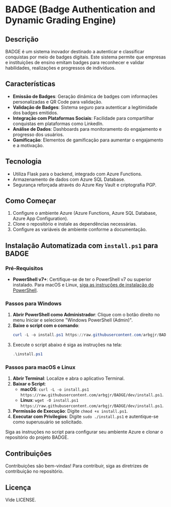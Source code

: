 # BADGE (Badge Authentication and Dynamic Grading Engine)

## Descrição
BADGE é um sistema inovador destinado a autenticar e classificar conquistas por meio de badges digitais. Este sistema permite que empresas e instituições de ensino emitam badges para reconhecer e validar habilidades, realizações e progressos de indivíduos.

## Características
- **Emissão de Badges**: Geração dinâmica de badges com informações personalizadas e QR Code para validação.
- **Validação de Badges**: Sistema seguro para autenticar a legitimidade dos badges emitidos.
- **Integração com Plataformas Sociais**: Facilidade para compartilhar conquistas em plataformas como LinkedIn.
- **Análise de Dados**: Dashboards para monitoramento do engajamento e progresso dos usuários.
- **Gamificação**: Elementos de gamificação para aumentar o engajamento e a motivação.

## Tecnologia
- Utiliza Flask para o backend, integrado com Azure Functions.
- Armazenamento de dados com Azure SQL Database.
- Segurança reforçada através do Azure Key Vault e criptografia PGP.

## Como Começar
1. Configure o ambiente Azure (Azure Functions, Azure SQL Database, Azure App Configuration).
2. Clone o repositório e instale as dependências necessárias.
3. Configure as variáveis de ambiente conforme a documentação.

## Instalação Automatizada com `install.ps1` para BADGE

### Pré-Requisitos
- **PowerShell v7+**: Certifique-se de ter o PowerShell v7 ou superior instalado. Para macOS e Linux, [siga as instruções de instalação do PowerShell](https://docs.microsoft.com/pt-br/powershell/scripting/install/installing-powershell).

### Passos para Windows
1. **Abrir PowerShell como Administrador**: Clique com o botão direito no menu Iniciar e selecione "Windows PowerShell (Admin)".
2. **Baixe o script com o comando**:
   ```powershell
   curl -L -o install.ps1 https://raw.githubusercontent.com/arbgjr/BADGE/dev/install.ps1
   ```
3. Execute o script abaixo é siga as instruções na tela:
   ```powershell
   .\install.ps1
   ```

### Passos para macOS e Linux
1. **Abrir Terminal**: Localize e abra o aplicativo Terminal.
2. **Baixar o Script**:
   - **macOS**: `curl -L -o install.ps1 https://raw.githubusercontent.com/arbgjr/BADGE/dev/install.ps1`.
   - **Linux**: `wget -O install.ps1 https://raw.githubusercontent.com/arbgjr/BADGE/dev/install.ps1`.
3. **Permissão de Execução**: Digite `chmod +x install.ps1`.
4. **Executar com Privilegios**: Digite `sudo ./install.ps1` e autentique-se como superusuário se solicitado.

Siga as instruções no script para configurar seu ambiente Azure e clonar o repositório do projeto BADGE.

## Contribuições
Contribuições são bem-vindas! Para contribuir, siga as diretrizes de contribuição no repositório.

## Licença 
Vide LICENSE.
